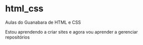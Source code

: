 # html_css
 Aulas do Guanabara de HTML e CSS

 Estou aprendendo a criar sites e agora vou aprender a gerenciar repositórios

